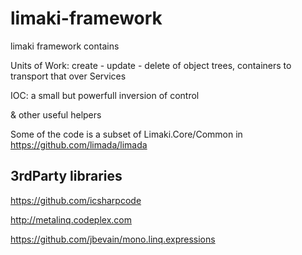 limaki-framework
================

limaki framework contains 


Units of Work: create - update - delete of object trees, containers to transport that over Services

IOC: a small but powerfull inversion of control

&amp; other useful helpers

Some of the code is a subset of Limaki.Core/Common 
in https://github.com/limada/limada


3rdParty libraries
------------------

https://github.com/icsharpcode

http://metalinq.codeplex.com

https://github.com/jbevain/mono.linq.expressions




